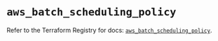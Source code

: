# `aws_batch_scheduling_policy`

Refer to the Terraform Registry for docs: [`aws_batch_scheduling_policy`](https://registry.terraform.io/providers/hashicorp/aws/5.72.0/docs/resources/batch_scheduling_policy).
